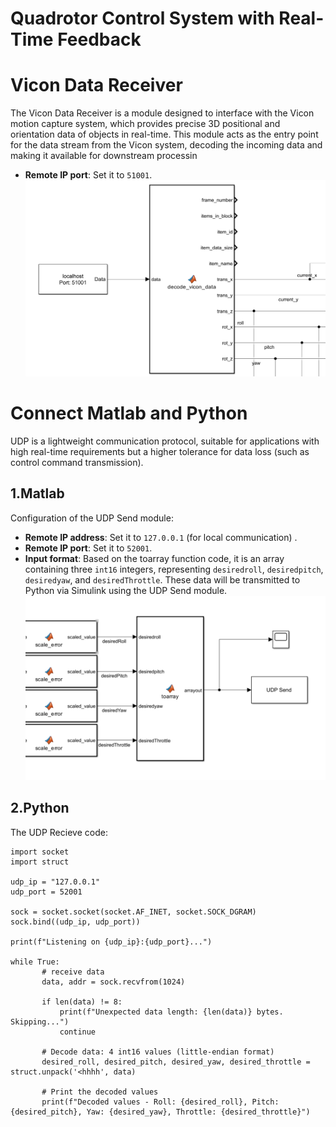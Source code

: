 # Quadrotor Control System with Real-Time Feedback

# Vicon Data Receiver

The Vicon Data Receiver is a module designed to interface with the Vicon motion capture system, which provides precise 3D positional and orientation data of objects in real-time. This module acts as the entry point for the data stream from the Vicon system, decoding the incoming data and making it available for downstream processin

- **Remote IP port**: Set it to `51001`.
![image](https://github.com/Lee-Chun-Yi/NCKU-Quadrotor-Navigation/blob/main/image/%E8%9E%A2%E5%B9%95%E6%93%B7%E5%8F%96%E7%95%AB%E9%9D%A2%202025-01-23%20024135.png)
  
# Connect Matlab and Python

UDP is a lightweight communication protocol, suitable for applications with high real-time requirements but a higher tolerance for data loss (such as control command transmission). 

## 1.Matlab

Configuration of the UDP Send module:

- **Remote IP address**: Set it to `127.0.0.1` (for local communication) .
- **Remote IP port**: Set it to `52001`.
- **Input format**: Based on the toarray function code, it is an array containing three `int16` integers, representing `desiredroll`, `desiredpitch`, `desiredyaw`, and `desiredThrottle`. These data will be transmitted to Python via Simulink using the UDP Send module. 
![image](https://github.com/Lee-Chun-Yi/NCKU-Quadrotor-Navigation/blob/main/image/%E8%9E%A2%E5%B9%95%E6%93%B7%E5%8F%96%E7%95%AB%E9%9D%A2%202025-01-23%20021659.png)

## 2.Python

The UDP Recieve code:
 ```
 import socket
import struct

udp_ip = "127.0.0.1"  
udp_port = 52001       

sock = socket.socket(socket.AF_INET, socket.SOCK_DGRAM)
sock.bind((udp_ip, udp_port))  

print(f"Listening on {udp_ip}:{udp_port}...")

while True:
        # receive data
        data, addr = sock.recvfrom(1024)

        if len(data) != 8:
            print(f"Unexpected data length: {len(data)} bytes. Skipping...")
            continue

        # Decode data: 4 int16 values (little-endian format)
        desired_roll, desired_pitch, desired_yaw, desired_throttle = struct.unpack('<hhhh', data)

        # Print the decoded values
        print(f"Decoded values - Roll: {desired_roll}, Pitch: {desired_pitch}, Yaw: {desired_yaw}, Throttle: {desired_throttle}")

```
